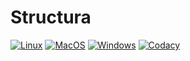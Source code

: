 # Structura

[![Linux](https://github.com/matthieu-locussol/Structura/actions/workflows/Linux.yml/badge.svg)](https://github.com/matthieu-locussol/Structura/actions/workflows/Linux.yml)
[![MacOS](https://github.com/matthieu-locussol/Structura/actions/workflows/MacOS.yml/badge.svg)](https://github.com/matthieu-locussol/Structura/actions/workflows/MacOS.yml)
[![Windows](https://github.com/matthieu-locussol/Structura/actions/workflows/Windows.yml/badge.svg)](https://github.com/matthieu-locussol/Structura/actions/workflows/Windows.yml)
[![Codacy](https://app.codacy.com/project/badge/Grade/88a1fd1898984ab58058be450b6e94d9)](https://www.codacy.com/gh/matthieu-locussol/Structura/dashboard?utm_source=github.com&utm_medium=referral&utm_content=matthieu-locussol/Structura&utm_campaign=Badge_Grade)
